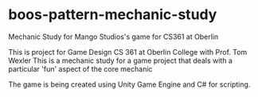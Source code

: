 # boos-pattern-mechanic-study
Mechanic Study for Mango Studios's game for CS361 at Oberlin

This is project for Game Design CS 361 at Oberlin College with Prof. Tom Wexler
This is a mechanic study for a game project that deals with a particular 'fun' aspect of the core mechanic

The game is being created using Unity Game Engine and C# for scripting. 
